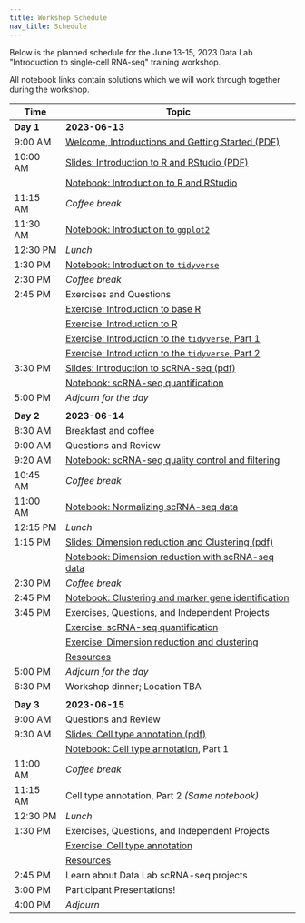 ```yaml
---
title: Workshop Schedule
nav_title: Schedule
---
```


Below is the planned schedule for the June 13-15, 2023 Data Lab "Introduction to single-cell RNA-seq" training workshop.

All notebook links contain solutions which we will work through together during the workshop.

| Time      | Topic                                                            |
|------------------|------------------------------------------------------|
| **Day 1** | **2023-06-13**                                                   |
| 9:00 AM   | [Welcome, Introductions and Getting Started (PDF)](../slides/2023-06-13_workshop-intro.pdf)|
| 10:00 AM  | [Slides: Introduction to R and RStudio (PDF)](../slides/2023-06-13_Intro-RStudio.pdf) |
|           | [Notebook: Introduction to R and RStudio](https://htmlpreview.github.io/?https://github.com/AlexsLemonade/training-modules/blob/{{site.release_tag}}/intro-to-R-tidyverse/01-intro_to_base_R.nb.html) |
| 11:15 AM  | *Coffee break*                                                   |
| 11:30 AM  | [Notebook: Introduction to `ggplot2`](https://htmlpreview.github.io/?https://github.com/AlexsLemonade/training-modules/blob/{{site.release_tag}}/intro-to-R-tidyverse/02-intro_to_ggplot2.nb.html)  |
| 12:30 PM  | *Lunch*                                                          |
| 1:30 PM   | [Notebook: Introduction to `tidyverse`](https://htmlpreview.github.io/?https://github.com/AlexsLemonade/training-modules/blob/{{site.release_tag}}/intro-to-R-tidyverse/03-intro_to_tidyverse.nb.html) |
| 2:30 PM   | *Coffee break*                                                   |
| 2:45 PM   | Exercises and Questions   |
|             | [Exercise: Introduction to base R](https://github.com/AlexsLemonade/training-modules/blob/{{site.release_tag}}/intro-to-R-tidyverse/exercise_01-intro_to_base_R.Rmd)  |
|             | [Exercise: Introduction to R](https://github.com/AlexsLemonade/training-modules/blob/{{site.release_tag}}/intro-to-R-tidyverse/exercise_02-intro_to_R.Rmd)  |
|             | [Exercise: Introduction to the `tidyverse`, Part 1](https://github.com/AlexsLemonade/training-modules/blob/{{site.release_tag}}/intro-to-R-tidyverse//exercise_03a-intro_to_tidyverse.Rmd) |
|             | [Exercise: Introduction to the `tidyverse`, Part 2](https://github.com/AlexsLemonade/training-modules/blob/{{site.release_tag}}/intro-to-R-tidyverse//exercise_03b-intro_to_tidyverse.Rmd) |
| 3:30 PM   | [Slides: Introduction to scRNA-seq (pdf)](../slides/2023-06-13_Intro_to_scRNA-seq.pdf) |
|           | [Notebook: scRNA-seq quantification](https://htmlpreview.github.io/?https://github.com/AlexsLemonade/training-modules/blob/{{site.release_tag}}/scRNA-seq/01-scRNA_quant_qc.nb.html) |
| 5:00 PM   | *Adjourn for the day*                                            |
|           |                                                                  |
| **Day 2** | **2023-06-14**                                                   |
| 8:30 AM   | Breakfast and coffee                                             |
| 9:00 AM   | Questions and Review                                             |
| 9:20 AM   | [Notebook: scRNA-seq quality control and filtering](https://htmlpreview.github.io/?https://github.com/AlexsLemonade/training-modules/blob/{{site.release_tag}}/scRNA-seq/02-filtering_scRNA.nb.html) |
| 10:45 AM  | *Coffee break*                                                   |
| 11:00 AM  | [Notebook: Normalizing scRNA-seq data](https://htmlpreview.github.io/?https://github.com/AlexsLemonade/training-modules/blob/{{site.release_tag}}/scRNA-seq/03-normalizing_scRNA.nb.html) |                                       |
| 12:15 PM  | *Lunch*                                                          |
| 1:15 PM   | [Slides: Dimension reduction and Clustering (pdf)](../slides/2023-06-14_Dimension-reduction-clustering.pdf) |
|           | [Notebook: Dimension reduction with scRNA-seq data](https://htmlpreview.github.io/?https://github.com/AlexsLemonade/training-modules/blob/{{site.release_tag}}/scRNA-seq/04-dimension_reduction_scRNA.nb.html)                                 |
| 2:30 PM   | *Coffee break*                                                   |
| 2:45 PM   | [Notebook: Clustering and marker gene identification](https://htmlpreview.github.io/?https://github.com/AlexsLemonade/training-modules/blob/{{site.release_tag}}/scRNA-seq/05-clustering_markers_scRNA.nb.html)                        |
| 3:45 PM   | Exercises, Questions, and Independent Projects                   |
|           | [Exercise: scRNA-seq quantification](https://github.com/AlexsLemonade/training-modules/blob/{{site.release_tag}}/scRNA-seq/exercise_01-scrna_quant.Rmd)  |
|           | [Exercise: Dimension reduction and clustering](https://github.com/AlexsLemonade/training-modules/blob/{{site.release_tag}}/scRNA-seq/exercise_02-scrna_clustering.Rmd)  |
|           | [Resources](resources-for-consultation-sessions.md)              |
| 5:00 PM   | *Adjourn for the day*                                            |
| 6:30 PM   | Workshop dinner; Location TBA                                    |
|           |                                                                  |
| **Day 3** | **2023-06-15**                                                   |
| 9:00 AM   | Questions and Review                                             |
| 9:30 AM   | [Slides: Cell type annotation (pdf)](../slides/2023-06-15_Cell-typing.pdf) |
|           | [Notebook: Cell type annotation](https://htmlpreview.github.io/?https://github.com/AlexsLemonade/training-modules/blob/{{site.release_tag}}/scRNA-seq/06-celltype_annotation.nb.html), Part 1  |
| 11:00 AM  | *Coffee break*                                                   |
| 11:15 AM  | Cell type annotation, Part 2 _(Same notebook)_         |
| 12:30 PM  | *Lunch*                                                          |
| 1:30 PM   | Exercises, Questions, and Independent Projects                   |
|           | [Exercise: Cell type annotation](https://github.com/AlexsLemonade/training-modules/blob/{{site.release_tag}}/scRNA-seq/exercise_03-celltype.Rmd)  |
|           | [Resources](resources-for-consultation-sessions.md)              |
| 2:45 PM   | Learn about Data Lab scRNA-seq projects                          |
| 3:00 PM   | Participant Presentations!                                       |
| 4:00 PM   | *Adjourn*                                                        |
